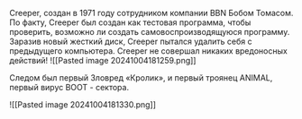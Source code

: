 Creeper, создан в 1971 году сотрудником компании BBN Бобом Томасом. По факту, Creeper был создан как тестовая программа, чтобы проверить, возможно ли создать самовоспроизводящуюся программу. Заразив новый жесткий диск, Creeper пытался удалить себя с предыдущего компьютера. Creeper не совершал никаких вредоносных действий!
![[Pasted image 20241004181259.png]]

Следом был первый Зловред «Кролик», и первый троянец ANIMAL, первый вирус BOOT - сектора.

![[Pasted image 20241004181330.png]]

